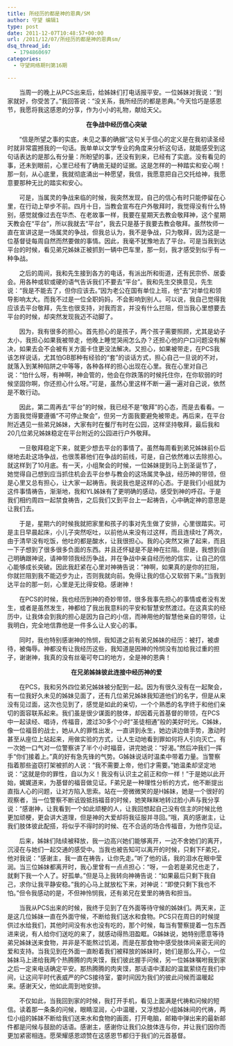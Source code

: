 ```yaml
---
title: 所经历的都是神的恩典/SM
author: 守望 编辑1
type: post
date: 2011-12-07T10:48:57+00:00
url: /2011/12/07/所经历的都是神的恩典sm/
dsq_thread_id:
  - 1794860697
categories:
  - 守望网络期刊第16期

---
```

       当周一的晚上从PCS出来后，给姊妹们打电话报平安。一位姊妹对我说：“到家就好，你受苦了。”我回答说：“没关系，我所经历的都是恩典。”今天恰巧是感恩节，我愿将我这感恩的分享，作为小小的礼物，献给天父。<!--more-->

<p align="center">
  <strong>在争战中经历信心突破</strong>
</p>

       “信是所望之事的实底，未见之事的确据”这句关于信心的定义是在我初读圣经时就非常震撼我的一句话。我单单以文学专业的角度来分析这句话，就能感受到这句话表达的是那么有分量：所盼望的事，还没有到来，已经有了实底。没有看见的事，还未到眼前，心里已经有了确凿无疑的证据。这是怎样的一种踏实和安心啊！那一刻，从心底里，我就彻底涌出一种愿望，我信，我愿意把自己交托给神，我愿意要那种无比的踏实和安心。

       可是，当属灵的争战来临的时候，我突然发现，自己的信心有时只能停留在心里，在行动上举步不前。四月十日，当教会宣布在户外敬拜时，我觉得没有什么特别，感觉就像过去在华杰、在老故事一样，我要在星期天去教会敬拜神，这个星期天教会在“平台”，所以我就去“平台”，我去只是基于我要去教会敬拜。虽然牧师一直在宣讲这是一场属灵的争战，但我总认为，我不是争战，只为敬拜，因为这是一位基督徒每周自然而然要做的事情。因此，我毫不犹豫地去了平台。可是当我到达平台的时候，看见弟兄姊妹正被抓到一辆中巴车里，那一刻，我才感受到似乎有一种争战。

       之后的周间，我和先生接到各方的电话，有派出所和街道，还有民宗侨、居委会。用各种或软或硬的语气告诉我们不要去“平台”。我和先生交换意见，先生说：“我是不能去了，但你应该去。”因为老公在国有单位上班，他“去”对单位和领导影响太大。而我不过是一位全职妈妈，不会影响到别人。可以说，我自己觉得我应该去平台敬拜，先生也很支持，对我而言，并没有什么拦阻，但当我心里想要去平台的时候，却突然发现我迈不动脚了。

       因为，我有很多的担心。首先担心的是孩子，两个孩子需要照顾，尤其是幼子太小，我担心如果我被带走，他晚上睡觉哭闹怎么办？还担心他的户口问题没有解决，如果去会不会被有关方面卡住更没法解决。又担心，如果被带走，在PCS我该怎样说话，尤其怕GB那种有经验的“套”的谈话方式，担心自己一旦说的不对，就落入到某种陷阱之中等等，各种各样的担心出现在心里。我在心里对自己说：“怕什么呀，有神啊，神会管的，他会在你跌落的时候托住你，在你软弱的时候坚固你啊，你还担心什么呀。”可是，虽然心里这样不断一遍一遍对自己说，依然是不敢行动。

       因此，第二周再去“平台”的时候，我已经不是“敬拜”的心态，而是去看看。一方面我觉得要遵循“不可停止聚会”，但另一方面我要避免被带走。再后来，在平台附近遇见一些弟兄姊妹，大家有时在餐厅有时在公园，这样坚持敬拜，最后我和20几位弟兄姊妹稳定在平台附近的公园进行户外敬拜。

       一旦敬拜稳定下来，就更少想去平台的事情了。虽然每周看到弟兄姊妹前仆后继地去赴这场争战，也很羡慕他们在争战的前线，可是，自己依然难以去除担心。就这样到了10月底。有一天，小组聚会的时候，一位姊妹提到马上到圣诞节了，她觉得自己想到应当抓住机会去平台参与教会的这场属灵争战，经历神的带领，但是心里又总有担心，让大家一起祷告。我说我也是这样的心态。于是我们小组就为这件事情祷告，渐渐地，我和YL姊妹有了更明确的感动，感受到神的呼召。于是我们相约周四一起禁食祷告，之后我们又到平台上一起祷告，心中确定神的意思是让我们去。

       于是，星期六的时候我就把家里和孩子的事对先生做了安排，心里很踏实。可是主日早晨起床，小儿子突然呕吐，以前他从来没有过这样，而且连续吐了两次，由于清早没有吃饭，他吐的都是酸水，让我很担心。我的心突然又揪了起来，而且一下子想到了很多很多负面的东西。并且还怀疑是不是神在拦阻。但是，我想到自己明确跟神说，请神带领我经历争战，并在争战中亲自经历他的信实，让自己的信心能够成长突破。因此我赶紧在心里对神祷告说：“神啊，如果真的是你的拦阻，你就拦阻到我不能迈步为止，否则我就向前。免得让我的信心又软弱下来。”当我到达平台的那一刻，心里是无比得安稳。感谢神！

       在PCS的时候，我也经历到神的奇妙带领，很多我事先担心的事情或者没有发生，或者是虽然发生，神都给了我出我意料的平安和智慧安然渡过。在这真实的经历中，让我体会到我的担心是因为自己的小信，而神用他的智慧他亲自的带领，让我明白，完全地信靠他是一件多么让人安心的事。

       同时，我也特别感谢神的怜悯，我知道之前有弟兄姊妹的经历：被打，被虐待，被侮辱。神都没有让我经历这些，我知道是因神的怜悯没有加给我过重的担子，谢谢神，我真的没有丝毫可夸口的地方，全是神的恩典！

<p align="center">
  <strong>在兄弟姊妹彼此连接中经历神的爱</strong>
</p>

       在PCS，我和另外四位弟兄姊妹被分配到一起。因为有很久没有在一起聚会，有一位我好久未见的姊妹见面了，还有几位弟兄姊妹我知道他们的名字，但是从来没有见过面，这次也见到了，感觉是如此的亲切，一个个熟悉的名字终于和他们亲切的面容联系起来。我们虽是很少谋面的肢体，却因着元首基督的带领，在PCS中一起读经、唱诗，传福音，渡过30多个小时“圣徒相通”般的美好时光。C姊妹，像一位福音的战士，她从人的罪性出发，一直讲到永生，她边讲边做手势，激动时甚至从座位上站起来，用做实验的方式，让人生动地看到罪如何将人引向灭亡。有一次她一口气对一位警察讲了半个小时福音，讲完她说：“好渴。”然后冲我们一挥手“你们接着上。”真的好有急先锋的气势。G姊妹说话时温柔中带着力量。当警察指着那些盗窃打架被抓的人说：“我不需要上帝，他们才需要。”她温柔却坚定地说：“这就是你的罪性，自以为义！我没有认识主之前正和你一样！”于是她以此开始，娓娓道来，为基督的福音做见证。F弟兄是一种理性分析的方式，他不断提出直指人心的问题，让对方陷入思索。站在一旁微微笑的是H姊妹，她是一个很好的观察者，当一位警察不断诋毁抵挡福音的时候，她笑眯眯地转过脸小声与我分享说：“感谢神，让我看到一个如此顽梗的人，让我回想起自己没有信主的时候比他更加顽梗，更会讲大道理，但是神的大爱却将我征服并寻回。”哦，真的感谢主，让我们肢体彼此配搭，将似乎不得时的时候、在不合适的场合传福音，为他作见证。

       后来，姊妹们陆续被释放，我一边高兴她们能够离开，一边不舍她们的离开，沉浸在与她们一起交通的感受中。当我也被告知可以离开的时候，只剩下F弟兄，他对我说：“感谢主，我一直在祷告，让你先走。”听了他的话，我的泪水在眼中莹润。当三位姊妹都离开时，我心里曾有一点点担心：“呀，一会若是弟兄也走了，就剩下我一个人了。好孤单。”但是马上我转向神祷告说：“如果最后只剩下我自己，求你让我平静安稳。”我的心马上就放松下来，对神说：“即使只剩下我也不怕。”但令我感动的是，不但神怜悯我，还有弟兄在爱里的祷告和担当。

       当我从PCS出来的时候，我终于见到了在外面等待守候的姊妹们。两天来，正是这几位姊妹一直在外面守候，不断给我们送水和食物。PCS只在周日的时候提供过水给我们，其他时间没有水也没有吃的，那个时候，每当有警察提着一包东西进来说，有人给你们送吃的来了，就感动得热泪盈眶。G姊妹说，她特别愿意等待弟兄姊妹送来食物，并非是不能熬过饥渴，而是在那食物中感受肢体间亲密无间的爱和支持。当我见到在外面一直盼着我们被释放的姊妹时，她们是那么开心，一位姊妹马上递给我两个热腾腾的肉夹馍，我们彼此握手问候，另一位姊妹嘱咐我到家之后一定来电话确定平安。那热腾腾的肉夹馍，那话语中漾起的温氲萦绕在我们中间，让这间平时代表威严的PCS接待室，霎时间因为我们的彼此问候而温暖起来。感谢天父，他如此周到地安排。

       不仅如此，当我回到家的时候，我打开手机，看见上面满是代祷和问候的短信。读着那一条条的问候，眼睛湿润，心中温暖，又浮想起小组姊妹间的代祷，两位小组的姊妹不断给我们送来水和食物的画面，打开电脑，邮箱中弹出来的最新邮件都是问候与鼓励的话语。感谢主，感谢你让我们众肢体连与你，并让我们因你而更加紧密相连。愿荣耀感恩颂赞在这感恩节都归于我们的元首基督。